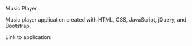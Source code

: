 Music Player

Music player application created with HTML, CSS, JavaScript, jQuery, and Bootstrap.

Link to application: 

